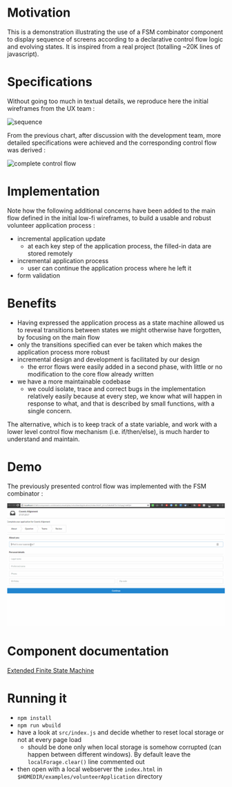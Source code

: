 # Motivation
This is a demonstration illustrating the use of a FSM combinator component to display sequence of screens according to a declarative control flow logic and evolving states. It is inspired from a real project (totalling ~20K lines of javascript).

# Specifications
Without going too much in textual details, we reproduce here the initial wireframes from the UX 
team :

![sequence](https://camo.githubusercontent.com/d64fd08f45bd5c28e5cd237ef095f5181c89ea72/687474703a2f2f692e696d6775722e636f6d2f42466a6667575a2e706e67)

From the previous chart, after discussion with the development team, more detailed specifications 
were achieved and the corresponding control flow was derived :

![complete control flow](https://i.imgur.com/dkbSwEw.png)

# Implementation
Note how the following additional concerns have been added to the main flow defined in the 
initial low-fi wireframes, to build a usable and robust volunteer application process :

- incremental application update
  - at each key step of the application process, the filled-in data are stored remotely
- incremental application process
  - user can continue the application process where he left it
- form validation

# Benefits
- Having expressed the application process as a state machine allowed us to reveal transitions 
between states we might otherwise have forgotten, by focusing on the main flow
- only the transitions specified can ever be taken which makes the application process more robust
- incremental design and development is facilitated by our design
  - the error flows were easily added in a second phase, with little or no modification to the 
  core flow already written
- we have a more maintainable codebase
  - we could isolate, trace and correct bugs in the implementation relatively easily because at 
  every step, we know what will happen in response to what, and that is described by small functions, with a single 
  concern.
  
The alternative, which is to keep track of a state variable, and work with a lower level control 
flow mechanism (i.e. if/then/else), is much harder to understand and maintain.
 
# Demo
The previously presented control flow was implemented with the FSM combinator :

![demo](assets/images/animated_demo.gif)

# Component documentation
[Extended Finite State Machine](http://brucou.github.io/projects/component-combinators/efsm/)

# Running it
- `npm install`
- `npm run wbuild`
- have a look at `src/index.js` and decide whether to reset local storage or not at every page load
  - should be done only when local storage is somehow corrupted (can happen between different 
  windows). By default leave the `localForage.clear()` line commented out
- then open with a local webserver the `index.html` in `$HOMEDIR/examples/volunteerApplication` directory 
